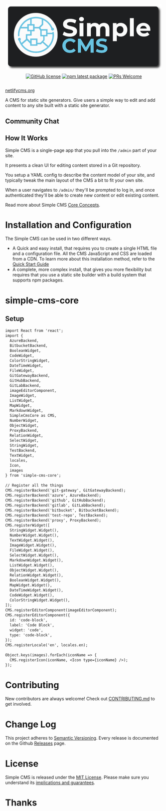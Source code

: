 <div style="display: flex; flex-direction: column; align-items: center;">
  <img src="simple-cms-logo.png" width="500px" />

[![GitHub license](https://img.shields.io/badge/license-MIT-blue.svg)](https://github.com/SimpleCMS/simple-cms/blob/main/LICENSE)
[![npm latest package](https://img.shields.io/npm/v/@simplecms/simple-cms-core/latest.svg)](https://www.npmjs.com/package/@simplecms/simple-cms-core)
[![PRs Welcome](https://img.shields.io/badge/PRs-welcome-brightgreen.svg)](https://github.com/SimpleCMS/simple-cms/blob/main/CONTRIBUTING.md)

</div>

[netlifycms.org](https://www.netlifycms.org/) 

A CMS for static site generators. Give users a simple way to edit
and add content to any site built with a static site generator.

## Community Chat

## How It Works

Simple CMS is a single-page app that you pull into the `/admin` part of your site.

It presents a clean UI for editing content stored in a Git repository.

You setup a YAML config to describe the content model of your site, and typically
tweak the main layout of the CMS a bit to fit your own site.

When a user navigates to `/admin/` they'll be prompted to log in, and once authenticated
they'll be able to create new content or edit existing content.

Read more about Simple CMS [Core Concepts](https://www.netlifycms.org/docs/intro/).

# Installation and Configuration

The Simple CMS can be used in two different ways.

* A Quick and easy install, that requires you to create a single HTML file and a configuration file. All the CMS JavaScript and CSS are loaded from a CDN.
  To learn more about this installation method, refer to the [Quick Start Guide](https://www.netlifycms.org/docs/quick-start/)
* A complete, more complex install, that gives you more flexibility but requires that you use a static site builder with a build system that supports npm packages.

# simple-cms-core

## Setup

```tsx
import React from 'react';
import {
  AzureBackend,
  BitbucketBackend,
  BooleanWidget,
  CodeWidget,
  ColorStringWidget,
  DateTimeWidget,
  FileWidget,
  GitGatewayBackend,
  GitHubBackend,
  GitLabBackend,
  imageEditorComponent,
  ImageWidget,
  ListWidget,
  MapWidget,
  MarkdownWidget,
  SimpleCmsCore as CMS,
  NumberWidget,
  ObjectWidget,
  ProxyBackend,
  RelationWidget,
  SelectWidget,
  StringWidget,
  TestBackend,
  TextWidget,
  locales,
  Icon,
  images
} from 'simple-cms-core';

// Register all the things
CMS.registerBackend('git-gateway', GitGatewayBackend);
CMS.registerBackend('azure', AzureBackend);
CMS.registerBackend('github', GitHubBackend);
CMS.registerBackend('gitlab', GitLabBackend);
CMS.registerBackend('bitbucket', BitbucketBackend);
CMS.registerBackend('test-repo', TestBackend);
CMS.registerBackend('proxy', ProxyBackend);
CMS.registerWidget([
  StringWidget.Widget(),
  NumberWidget.Widget(),
  TextWidget.Widget(),
  ImageWidget.Widget(),
  FileWidget.Widget(),
  SelectWidget.Widget(),
  MarkdownWidget.Widget(),
  ListWidget.Widget(),
  ObjectWidget.Widget(),
  RelationWidget.Widget(),
  BooleanWidget.Widget(),
  MapWidget.Widget(),
  DateTimeWidget.Widget(),
  CodeWidget.Widget(),
  ColorStringWidget.Widget(),
]);
CMS.registerEditorComponent(imageEditorComponent);
CMS.registerEditorComponent({
  id: 'code-block',
  label: 'Code Block',
  widget: 'code',
  type: 'code-block',
});
CMS.registerLocale('en', locales.en);

Object.keys(images).forEach(iconName => {
  CMS.registerIcon(iconName, <Icon type={iconName} />);
});
```

# Contributing

New contributors are always welcome! Check out [CONTRIBUTING.md](https://github.com/SimpleCMS/simple-cms/blob/main/CONTRIBUTING.md) to get involved.

# Change Log

This project adheres to [Semantic Versioning](http://semver.org/).
Every release is documented on the Github [Releases](https://github.com/SimpleCMS/simple-cms/releases) page.

# License

Simple CMS is released under the [MIT License](LICENSE).
Please make sure you understand its [implications and guarantees](https://writing.kemitchell.com/2016/09/21/MIT-License-Line-by-Line.html).

# Thanks

